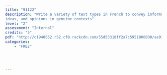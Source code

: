 ```yaml
---
title: "91122"
description: "Write a variety of text types in French to convey information, 
ideas, and opinions in genuine contexts"
level: "2"
assessment: "Internal"
credits: "5"
pdf: "http://c1940652.r52.cf0.rackcdn.com/55d53318ff2a7c5951000030/as91122.pdf"
categories:
    - "FRE2"
    
    
    
    
---
```

